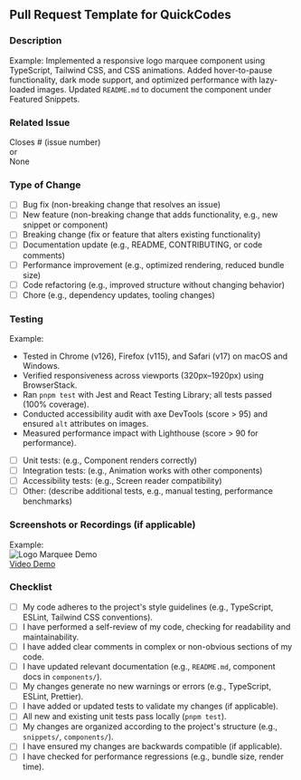 

## Pull Request Template for QuickCodes

### Description
<!-- Provide a clear, detailed description of your changes, including the problem solved, solution approach, and impact on the project. -->
Example: Implemented a responsive logo marquee component using TypeScript, Tailwind CSS, and CSS animations. Added hover-to-pause functionality, dark mode support, and optimized performance with lazy-loaded images. Updated `README.md` to document the component under Featured Snippets.

### Related Issue
<!-- Link to the related issue(s) or write "None" if standalone. Use keywords like "Fixes" or "Closes" to auto-close issues. -->
Closes # (issue number)  
or  
None

### Type of Change
<!-- Check all that apply. Delete irrelevant options. -->

- [ ] Bug fix (non-breaking change that resolves an issue)
- [ ] New feature (non-breaking change that adds functionality, e.g., new snippet or component)
- [ ] Breaking change (fix or feature that alters existing functionality)
- [ ] Documentation update (e.g., README, CONTRIBUTING, or code comments)
- [ ] Performance improvement (e.g., optimized rendering, reduced bundle size)
- [ ] Code refactoring (e.g., improved structure without changing behavior)
- [ ] Chore (e.g., dependency updates, tooling changes)

### Testing
<!-- Describe the tests you ran to verify your changes. Include environments, tools, and specific test cases. -->
Example:
- Tested in Chrome (v126), Firefox (v115), and Safari (v17) on macOS and Windows.
- Verified responsiveness across viewports (320px–1920px) using BrowserStack.
- Ran `pnpm test` with Jest and React Testing Library; all tests passed (100% coverage).
- Conducted accessibility audit with axe DevTools (score > 95) and ensured `alt` attributes on images.
- Measured performance impact with Lighthouse (score > 90 for performance).

- [ ] Unit tests: (e.g., Component renders correctly)
- [ ] Integration tests: (e.g., Animation works with other components)
- [ ] Accessibility tests: (e.g., Screen reader compatibility)
- [ ] Other: (describe additional tests, e.g., manual testing, performance benchmarks)

### Screenshots or Recordings (if applicable)
<!-- Attach screenshots, GIFs, or videos to demonstrate UI changes or functionality. Use markdown: ![Description](path/to/image.png) or link to a video. -->
Example:  
![Logo Marquee Demo](path/to/screenshot.png)  
[Video Demo](https://example.com/video.mp4)

### Checklist
<!-- Ensure all applicable items are checked before submitting. Incomplete PRs may be delayed. -->

- [ ] My code adheres to the project's style guidelines (e.g., TypeScript, ESLint, Tailwind CSS conventions).
- [ ] I have performed a self-review of my code, checking for readability and maintainability.
- [ ] I have added clear comments in complex or non-obvious sections of my code.
- [ ] I have updated relevant documentation (e.g., `README.md`, component docs in `components/`).
- [ ] My changes generate no new warnings or errors (e.g., TypeScript, ESLint, Prettier).
- [ ] I have added or updated tests to validate my changes (if applicable).
- [ ] All new and existing unit tests pass locally (`pnpm test`).
- [ ] My changes are organized according to the project's structure (e.g., `snippets/`, `components/`).
- [ ] I have ensured my changes are backwards compatible (if applicable).
- [ ] I have checked for performance regressions (e.g., bundle size, render time).